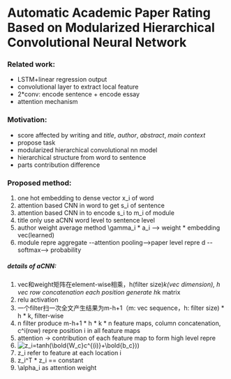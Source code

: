 # Automatic Academic Paper Rating Based on Modularized Hierarchical Convolutional Neural Network  
### Related work:  
* LSTM+linear regression output
* convolutional layer to extract local feature
* 2*conv: encode sentence + encode essay
* attention mechanism

### Motivation:  
* score affected by writing and _title_, _author_, _abstract_, _main_ _context_
* propose task
* modularized hierarchical convolutional nn model
* hierarchical structure from word to sentence  
* parts contribution difference  

### Proposed method:  
1. one hot embedding to dense vector x_i of word  
2. attention based CNN in word to get s_i of sentence  
3. attention based CNN in to encode s_i to m_i of module  
4. title only use aCNN word level to sentence level  
5. author weight average method \gamma_i * a_i --> weight * embedding vec(learned)  
6. module repre aggregate --attention pooling-->paper level repre d --softmax--> probability  

##### details of aCNN:  
1. vec和weight矩阵在element-wise相乘，h(filter size)*k(vec dimension), h vec row concatenation each position generate h*k matrix  
2. relu  activation  
3. 一个filter扫一次全文产生结果为m-h+1（m: vec sequence，h: filter size) * h * k, filter-wise  
4. n filter produce m-h+1 * h * k * n feature maps, column concatenation, c^i(row) repre position i in all feature maps  
5. attention -> contribution of each feature map to form high level repre  
6. <img src="https://latex.codecogs.com/gif.latex?\inline&space;z_i=tanh(\bold{W_c}c^{(i)}&plus;\bold{b_c}))" title="z_i=tanh(\bold{W_c}c^{(i)}+\bold{b_c}))" />  
7. z_i refer to feature at each location i  
8. z_i^T * z_i == constant  
9. \alpha_i as attention weight  
